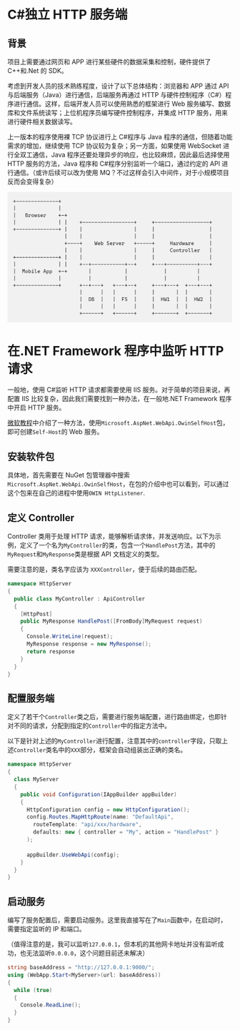 # C#独立 HTTP 服务端

## 背景

项目上需要通过网页和 APP 进行某些硬件的数据采集和控制，硬件提供了 C++和.Net 的 SDK。

考虑到开发人员的技术熟练程度，设计了以下总体结构：浏览器和 APP 通过 API 与后端服务（Java）进行通信，后端服务再通过 HTTP 与硬件控制程序（C#）程序进行通信。这样，后端开发人员可以使用熟悉的框架进行 Web 服务编写、数据库和文件系统读写；上位机程序员编写硬件控制程序，并集成 HTTP 服务，用来进行硬件相关数据读写。

上一版本的程序使用裸 TCP 协议进行上 C#程序与 Java 程序的通信，但随着功能需求的增加，继续使用 TCP 协议较为复杂；另一方面，如果使用 WebSocket 进行全双工通信，Java 程序还要处理异步的响应，也比较麻烦，因此最后选择使用 HTTP 服务的方法，Java 程序和 C#程序分别监听一个端口，通过约定的 API 进行通信。（或许后续可以改为使用 MQ？不过这样会引入中间件，对于小规模项目反而会变得复杂）

![整体结构](./screenshot1.png)

# 在.NET Framework 程序中监听 HTTP 请求

一般地，使用 C#监听 HTTP 请求都需要使用 IIS 服务。对于简单的项目来说，再配置 IIS 比较复杂，因此我们需要找到一种办法，在一般地.NET Framework 程序中开启 HTTP 服务。

[微软教程](https://learn.microsoft.com/en-us/aspnet/web-api/overview/hosting-aspnet-web-api/use-owin-to-self-host-web-api)中介绍了一种方法，使用`Microsoft.AspNet.WebApi.OwinSelfHost`包，即可创建`Self-Host`的 Web 服务。

## 安装软件包

具体地，首先需要在 NuGet 包管理器中搜索`Microsoft.AspNet.WebApi.OwinSelfHost`，在包的介绍中也可以看到，可以通过这个包来在自己的进程中使用`OWIN HttpListener`.

## 定义 Controller

Controller 类用于处理 HTTP 请求，能够解析请求体，并发送响应。以下为示例，定义了一个名为`MyController`的类，包含一个`HandlePost`方法，其中的`MyRequest`和`MyResponse`类是根据 API 文档定义的类型。

需要注意的是，类名字应该为 `XXXController`，便于后续的路由匹配。

```C#
namespace HttpServer
{
  public class MyController : ApiController
  {
    [HttpPost]
    public MyResponse HandlePost([FromBody]MyRequest request)
    {
      Console.WriteLine(request);
      MyResponse response = new MyResponse();
      return response
    }
  }
}
```

## 配置服务端

定义了若干个`Controller`类之后，需要进行服务端配置，进行路由绑定，也即针对不同的请求，分配到指定的`Controller`中的指定方法中。

以下是针对上述的`MyController`进行配置，注意其中的`controller`字段，只取上述`Controller`类名中的`XXX`部分，框架会自动组装出正确的类名。

```C#
namespace HttpServer
{
  class MyServer
  {
    public void Configuration(IAppBuilder appBuilder)
    {
      HttpConfiguration config = new HttpConfiguration();
      config.Routes.MapHttpRoute(name: "DefaultApi",
        routeTemplate: "api/xxx/hardware",
        defaults: new { controller = "My", action = "HandlePost" }
      );

      appBuilder.UseWebApi(config);
    }
  }
}
```

## 启动服务

编写了服务配置后，需要启动服务。这里我直接写在了`Main`函数中，在启动时，需要指定监听的 IP 和端口。

（值得注意的是，我可以监听`127.0.0.1`，但本机的其他网卡地址并没有监听成功，也无法监听`0.0.0.0`，这个问题目前还未解决）

```C#
string baseAddress = "http://127.0.0.1:9000/";
using (WebApp.Start<MyServer>(url: baseAddress))
{
  while (true)
  {
    Console.ReadLine();
  }
}
```
